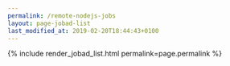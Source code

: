 ```yaml
---
permalink: /remote-nodejs-jobs
layout: page-jobad-list
last_modified_at: 2019-02-20T18:44:43+0100
---
```

{% include render_jobad_list.html permalink=page.permalink %}
